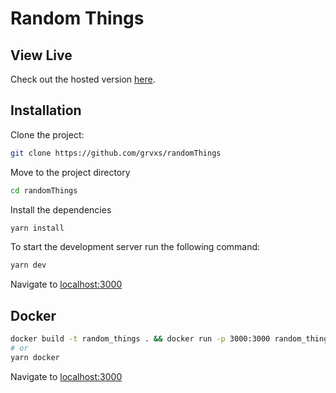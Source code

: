 # Random Things

## View Live

Check out the hosted version [here](https://random-users-tau.vercel.app/).

## Installation

Clone the project:

```bash
git clone https://github.com/grvxs/randomThings
```

Move to the project directory

```bash
cd randomThings
```

Install the dependencies

```bash
yarn install
```

To start the development server run the following command:

```bash
yarn dev
```

Navigate to [localhost:3000](http://localhost:3000)

## Docker

```bash
docker build -t random_things . && docker run -p 3000:3000 random_things
# or
yarn docker
```

Navigate to [localhost:3000](http://localhost:3000)
